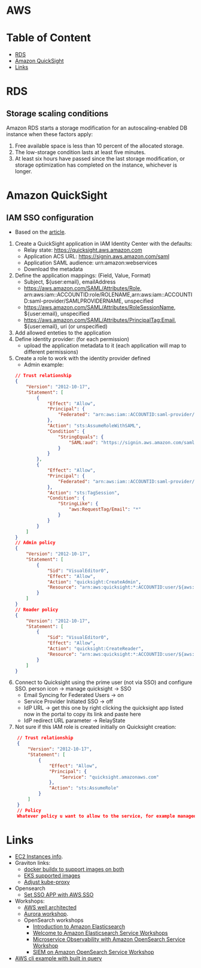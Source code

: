 # AWS

# Table of Content
* [RDS](#rds)
* [Amazon QuickSight](#amazon-quickSight)
* [Links](#links)

# RDS
## Storage scaling conditions
Amazon RDS starts a storage modification for an autoscaling-enabled DB instance when these factors apply:  
1. Free available space is less than 10 percent of the allocated storage.
2. The low-storage condition lasts at least five minutes.
3. At least six hours have passed since the last storage modification, or storage optimization has completed on the instance, whichever is longer.

# Amazon QuickSight
## IAM SSO configuration
* Based on the [article](https://static.global.sso.amazonaws.com/app-b1262cec5a6d8194/instructions/index.htm).
1. Create a QuickSight application in IAM Identity Center with the defaults:
    * Relay state:               https://quicksight.aws.amazon.com
    * Application ACS URL:       https://signin.aws.amazon.com/saml
    * Application SAML audience: urn:amazon:webservices
    * Download the metadata
2. Define the application mappings: (Field, Value, Format)
    * Subject, ${user:email}, emailAddress
    * https://aws.amazon.com/SAML/Attributes/Role, arn:aws:iam::ACCOUNTID:role/ROLENAME,arn:aws:iam::ACCOUNTID:saml-provider/SAMLPROVIDERNAME, unspecified
    * https://aws.amazon.com/SAML/Attributes/RoleSessionName, ${user:email}, unspecified
    * https://aws.amazon.com/SAML/Attributes/PrincipalTag:Email, ${user:email}, uri (or unspecified)
3. Add allowed enteties to the application
4. Define identity provider: (for each permission)
    * upload the application metadata to it (each application will map to different permissions)
5. Create a role to work with the identity provider defined
    * Admin example:
    ```json
    // Trust relationship
    {
        "Version": "2012-10-17",
        "Statement": [
            {
                "Effect": "Allow",
                "Principal": {
                    "Federated": "arn:aws:iam::ACCOUNTID:saml-provider/IDENTITY_PROVIDER_NAME"
                },
                "Action": "sts:AssumeRoleWithSAML",
                "Condition": {
                    "StringEquals": {
                        "SAML:aud": "https://signin.aws.amazon.com/saml"
                    }
                }
            },
            {
                "Effect": "Allow",
                "Principal": {
                    "Federated": "arn:aws:iam::ACCOUNTID:saml-provider/IDENTITY_PROVIDER_NAME"
                },
                "Action": "sts:TagSession",
                "Condition": {
                    "StringLike": {
                        "aws:RequestTag/Email": "*"
                    }
                }
            }
        ]
    }
    // Admin policy
    {
        "Version": "2012-10-17",
        "Statement": [
            {
                "Sid": "VisualEditor0",
                "Effect": "Allow",
                "Action": "quicksight:CreateAdmin",
                "Resource": "arn:aws:quicksight:*:ACCOUNTID:user/${aws:userid}"
            }
        ]
    }
    // Reader policy
    {
        "Version": "2012-10-17",
        "Statement": [
            {
                "Sid": "VisualEditor0",
                "Effect": "Allow",
                "Action": "quicksight:CreateReader",
                "Resource": "arn:aws:quicksight:*:ACCOUNTID:user/${aws:userid}"
            }
        ]
    }
    ```
6. Connect to Quicksight using the prime user (not via SSO) and configure SSO. person icon -> manage quicksight -> SSO
    * Email Syncing for Federated Users -> on
    * Service Provider Initiated SSO -> off
    * IdP URL -> get this one by right clicking the quicksight app listed now in the portal to copy its link and paste here
    * IdP redirect URL parameter -> RelayState
7. Not sure if this IAM role is created initially on Quicksight creation:
```json
    // Trust relationship
    {
        "Version": "2012-10-17",
        "Statement": [
            {
                "Effect": "Allow",
                "Principal": {
                    "Service": "quicksight.amazonaws.com"
                },
                "Action": "sts:AssumeRole"
            }
        ]
    }
    // Policy
    Whatever policy u want to allow to the service, for example managed policy `AWSQuicksightAthenaAccess`
```

# Links

* [EC2 Instances info](https://instances.vantage.sh/).
* Graviton links:
    * [docker buildx to support images on both](https://docs.docker.com/build/buildx/install/)
    * [EKS supported images](https://docs.aws.amazon.com/eks/latest/userguide/eks-optimized-ami.html#arm-ami)
    * [Adjust kube-proxy](https://docs.aws.amazon.com/eks/latest/userguide/managing-kube-proxy.html#updating-kube-proxy-add-on)
* Opensearch
    * [Set SSO APP with AWS SSO](https://geeks.wego.com/integrate-aws-iam-identity-center-sso-saml-with-for-amazon-opensearch-dashboard/)
* Workshops:
    * [AWS well architected](https://www.wellarchitectedlabs.com/)
    * [Aurora workshop](https://awsauroralabsmy.com/provisioned/create/).
    * OpenSearch workshops
        * [Introduction to Amazon Elasticsearch](https://aws-dojo.com/ws43/labs/)
        * [Welcome to Amazon Elasticsearch Service Workshops](https://aesworkshops.com/)
        * [Microservice Observability with Amazon OpenSearch Service Workshop](https://catalog.us-east-1.prod.workshops.aws/workshops/1abb648b-2ef8-442c-a731-efbcb69c1e1e/en-US)
        * [SIEM on Amazon OpenSearch Service Workshop](https://catalog.us-east-1.prod.workshops.aws/workshops/60a6ee4e-e32d-42f5-bd9b-4a2f7c135a72/en-US)
* [AWS cli example with built in query](https://www.commandlinefu.com/commands/view/13122/use-aws-cli-and-jq-to-get-a-list-of-instances-sorted-by-launch-time)

